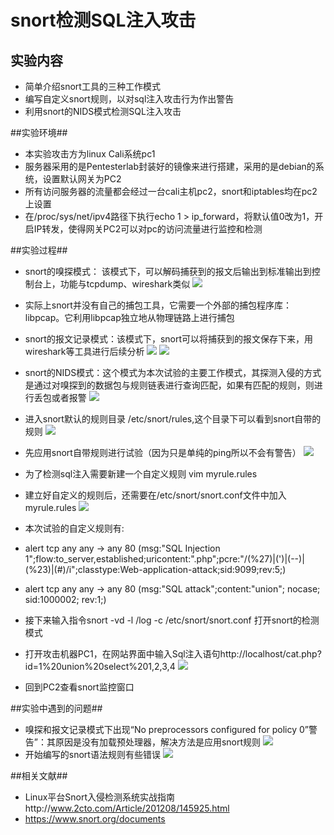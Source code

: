 # snort检测SQL注入攻击 #

## 实验内容 ##
- 简单介绍snort工具的三种工作模式
- 编写自定义snort规则，以对sql注入攻击行为作出警告
- 利用snort的NIDS模式检测SQL注入攻击

##实验环境##
- 本实验攻击方为linux Cali系统pc1
- 服务器采用的是Pentesterlab封装好的镜像来进行搭建，采用的是debian的系统，设置默认网关为PC2
- 所有访问服务器的流量都会经过一台cali主机pc2，snort和iptables均在pc2上设置
- 在/proc/sys/net/ipv4路径下执行echo 1 > ip_forward，将默认值0改为1，开启IP转发，使得网关PC2可以对pc的访问流量进行监控和检测


##实验过程##
- snort的嗅探模式：
该模式下，可以解码捕获到的报文后输出到标准输出到控制台上，功能与tcpdump、wireshark类似
![](image/1.PNG)
- 实际上snort并没有自己的捕包工具，它需要一个外部的捕包程序库：libpcap。它利用libpcap独立地从物理链路上进行捕包
- snort的报文记录模式：该模式下，snort可以将捕获到的报文保存下来，用wireshark等工具进行后续分析
![](image/2.PNG)
![](image/3.PNG)

- snort的NIDS模式：这个模式为本次试验的主要工作模式，其探测入侵的方式是通过对嗅探到的数据包与规则链表进行查询匹配，如果有匹配的规则，则进行丢包或者报警
![](image/6.PNG)
- 进入snort默认的规则目录 /etc/snort/rules,这个目录下可以看到snort自带的规则
![](image/5.PNG)
- 先应用snort自带规则进行试验（因为只是单纯的ping所以不会有警告）
![](image/7.PNG)
- 为了检测sql注入需要新建一个自定义规则 vim myrule.rules 
- 建立好自定义的规则后，还需要在/etc/snort/snort.conf文件中加入myrule.rules
![](image/10.PNG)
- 本次试验的自定义规则有:
- alert tcp any any -> any 80 (msg:"SQL Injection 1";flow:to_server,established;uricontent:".php";pcre:"/(\%27)|(\')|(\-\-)|(%23)|(#)/i";classtype:Web-application-attack;sid:9099;rev:5;)
- alert tcp any any -> any 80 (msg:"SQL attack";content:"union"; nocase; sid:1000002; rev:1;)
- 接下来输入指令snort -vd -l /log -c /etc/snort/snort.conf 打开snort的检测模式
- 打开攻击机器PC1，在网站界面中输入Sql注入语句http://localhost/cat.php?id=1%20union%20select%201,2,3,4
![](image/9.PNG)
- 回到PC2查看snort监控窗口

##实验中遇到的问题##
- 嗅探和报文记录模式下出现“No preprocessors configured for policy 0”警告”：其原因是没有加载预处理器，解决方法是应用snort规则
![](image/4.PNG)
- 开始编写的snort语法规则有些错误
![](image/11.PNG)

##相关文献##
- Linux平台Snort入侵检测系统实战指南http://www.2cto.com/Article/201208/145925.html
- https://www.snort.org/documents
